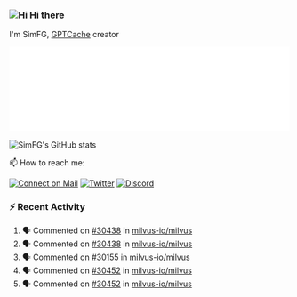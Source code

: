### <img src='https://qpluspicture.oss-cn-beijing.aliyuncs.com/6LjjQA/Hi.gif' alt='Hi' width="24"/> Hi there

I'm SimFG, [GPTCache](https://github.com/zilliztech/GPTCache) creator

![Metrics 👋](/metrics.plugin.followup.user.svg)

![SimFG's GitHub stats](https://github-readme-stats.vercel.app/api?username=SimFG&show_icons=true&theme=radical&count_private=true)

📫 How to reach me:

[![Connect on Mail](https://img.shields.io/badge/Ask%20me-anything-1abc9c.svg)](mailto:1142838399@qq.com)
[![Twitter](https://img.shields.io/twitter/follow/FogSim?style=social)](https://twitter.com/FogSim)
[![Discord](https://img.shields.io/discord/1092648432495251507?label=Discord&logo=discord)](https://discord.gg/Q8C6WEjSWV)

### :zap: Recent Activity

<!--START_SECTION:activity-->
1. 🗣 Commented on [#30438](https://github.com/milvus-io/milvus/issues/30438) in [milvus-io/milvus](https://github.com/milvus-io/milvus)
2. 🗣 Commented on [#30438](https://github.com/milvus-io/milvus/issues/30438) in [milvus-io/milvus](https://github.com/milvus-io/milvus)
3. 🗣 Commented on [#30155](https://github.com/milvus-io/milvus/issues/30155) in [milvus-io/milvus](https://github.com/milvus-io/milvus)
4. 🗣 Commented on [#30452](https://github.com/milvus-io/milvus/issues/30452) in [milvus-io/milvus](https://github.com/milvus-io/milvus)
5. 🗣 Commented on [#30452](https://github.com/milvus-io/milvus/issues/30452) in [milvus-io/milvus](https://github.com/milvus-io/milvus)
<!--END_SECTION:activity-->

